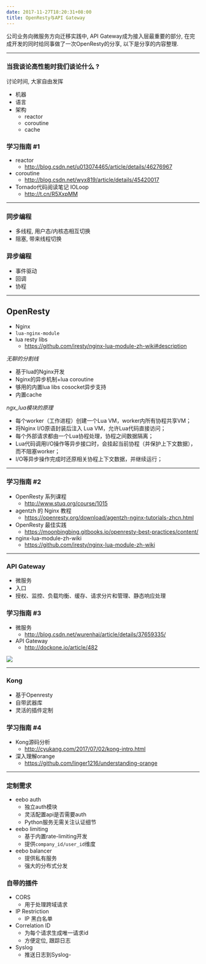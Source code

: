```yaml
---
date: 2017-11-27T18:20:31+08:00
title: OpenResty与API Gateway
---
```


公司业务向微服务方向迁移实践中, API Gateway成为接入层最重要的部分, 在完成开发的同时给同事做了一次OpenResty的分享, 以下是分享的内容整理.

---

### 当我谈论高性能时我们谈论什么 ?

讨论时间, 大家自由发挥

- 机器
- 语言
- 架构
  - reactor
  - coroutine
  - cache

<!--more-->

### 学习指南 #1

- reactor
  - <http://blog.csdn.net/u013074465/article/details/46276967>
- coroutine
  - <http://blog.csdn.net/wyx819/article/details/45420017>
- Tornado代码阅读笔记 IOLoop
  - <http://t.cn/R5XxpMM>

---

### 同步编程

- 多线程, 用户态/内核态相互切换
- 阻塞, 带来线程切换

### 异步编程

- 事件驱动
- 回调
- 协程

---

## OpenResty

- Nginx
- `lua-nginx-module`
- lua resty libs
  - <https://github.com/iresty/nginx-lua-module-zh-wiki#description>

*无聊的分割线*

- 基于lua的Nginx开发
- Nginx的异步机制+lua coroutine
- 够用的内置lua libs cosocket异步支持
- 内置cache

*ngx_lua模块的原理*

* 每个worker（工作进程）创建一个Lua VM，worker内所有协程共享VM；
* 将Nginx I/O原语封装后注入 Lua VM，允许Lua代码直接访问；
* 每个外部请求都由一个Lua协程处理，协程之间数据隔离；
* Lua代码调用I/O操作等异步接口时，会挂起当前协程（并保护上下文数据），而不阻塞worker；
* I/O等异步操作完成时还原相关协程上下文数据，并继续运行；

---

### 学习指南 #2

- OpenResty 系列课程
  - <http://www.stuq.org/course/1015>
- agentzh 的 Nginx 教程
  - <https://openresty.org/download/agentzh-nginx-tutorials-zhcn.html>
- OpenResty 最佳实践
  - <https://moonbingbing.gitbooks.io/openresty-best-practices/content/>
- nginx-lua-module-zh-wiki
  - <https://github.com/iresty/nginx-lua-module-zh-wiki>

---

### API Gateway

- 微服务
- 入口
- 授权、监控、负载均衡、缓存、请求分片和管理、静态响应处理


### 学习指南 #3

- 微服务
  - <http://blog.csdn.net/wurenhai/article/details/37659335/>
- API Gateway
  - <http://dockone.io/article/482>

![](https://camo.githubusercontent.com/0e1bbef1559f33dd31b9f352c83d2caf2bc4e61b/687474703a2f2f636c2e6c792f696d6167652f3142334a33623368314831632f496d616765253230323031352d30372d30372532306174253230362e35372e3235253230504d2e706e67)

---

### Kong

- 基于Openresty
- 自带武器库
- 灵活的插件定制

### 学习指南 #4

- Kong源码分析
  - <http://cyukang.com/2017/07/02/kong-intro.html>
- 深入理解orange
  - <https://github.com/linger1216/understanding-orange>

---

### 定制需求

- eebo auth
  - 独立auth模块
  - 灵活配置api是否需要auth
  - Python服务无需关注认证细节
- eebo limiting
  - 基于内置rate-limiting开发
  - 提供`company_id/user_id`维度
- eebo balancer
  - 提供私有服务
  - 强大的分布式分发

### 自带的插件

- CORS
  - 用于处理跨域请求
- IP Restriction
  - IP 黑白名单
- Correlation ID
  - 为每个请求生成唯一请求id
  - 方便定位, 跟踪日志
- Syslog
  - 推送日志到Syslog-